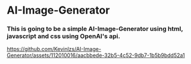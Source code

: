 # AI-Image-Generator
### This is going to be a simple AI-Image-Generator using html, javascript and css using OpenAI's api.
https://github.com/Kevinlzs/AI-Image-Generator/assets/112010016/aacbbede-32b5-4c52-9db7-1b5b9bdd52a1

